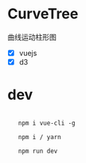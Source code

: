 # CurveTree

 曲线运动柱形图
 - [x] vuejs
 - [x] d3

# dev

```nodejs
   
   npm i vue-cli -g 
   
   npm i / yarn

   npm run dev
   
```



